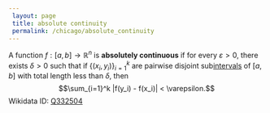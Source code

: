 ```yaml
---
 layout: page
 title: absolute continuity
 permalink: /chicago/absolute_continuity
---
```

A function $f:[a,b]\to \mathbb R^n$ is **absolutely continuous** if for every $\varepsilon > 0$, there exists $\delta > 0$ such that if $\{(x_i,y_i)\}_{i=1}^k$ are pairwise disjoint sub[intervals](https://defsmath.github.io/DefsMath/interval) of $[a,b]$ with total length less than $\delta$, then $$\sum_{i=1}^k |f(y_i) - f(x_i)| < \varepsilon.$$
Wikidata ID: [Q332504](https://www.wikidata.org/wiki/Q332504)
